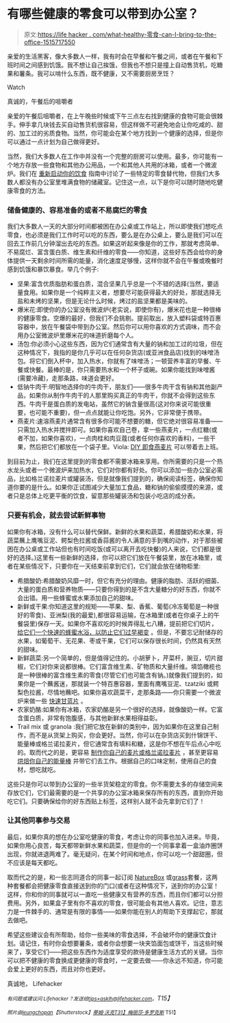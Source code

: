 # 有哪些健康的零食可以带到办公室？

> 原文:[https://life hacker . com/what-healthy-零食-can-I-bring-to-the-office-1515717550](https://lifehacker.com/what-healthy-snacks-can-i-bring-to-the-office-1515717550)

亲爱的生活黑客，像大多数人一样，我有时会在早餐和午餐之间，或者在午餐和下班时间之间感到饥饿。我不想让自己挨饿，但我也不想只是撞上自动售货机，吃糖果和薯条。我可以啃什么东西，既不健康，又不需要厨房烹饪？

Watch

真诚的，午餐后的咀嚼者

亲爱的午餐后咀嚼者，在上午晚些时候或下午三点左右找到健康的食物可能会很棘手。伸手拿几块钱去买自动售货机很容易，但这样做不可避免地会让你吃咸的、甜的、加工过的劣质食物。当然，你可能会在某个地方找到一个健康的选择，但是你可以通过一点计划为自己做得更好。

当然，我们大多数人在工作中并没有一个完整的厨房可以使用。最多，你可能有一个地方存放一些食物和其他办公用品，一个和其他人共用的冰箱，或者一个微波炉。我们在 [重新启动你的饮食](https://lifehacker.com/how-to-ditch-your-junk-food-filled-pantry-and-reboot-yo-5865829) 指南中讨论了一些特定的零食替代物，但我们大多数人都没有办公室里堆满食物的储藏室。记住这一点，以下是你可以随时随地吃健康零食的方法。

### 储备健康的、容易准备的或者不易腐烂的零食

我们大多数人一天的大部分时间都被困在办公桌或工作站上，所以即使我们想吃点零食，也必须是我们工作时可以吃的东西，要么是在办公桌上，要么是我们可以在回去工作前几分钟溜出去吃的东西。如果这听起来像是你的工作，那就考虑简单、不易腐烂、富含蛋白质、维生素和纤维的零食——你知道，这些好东西会给你的身体提供一天剩余时间所需的能量，消化速度足够慢，这样你就不会在午餐或晚餐时感到饥饿和暴饮暴食。举几个例子:

*   坚果:富含优质脂肪和蛋白质，混合坚果几乎总是一个不错的选择(当然，要适量食用。如果你是一个纯粹主义者，想要尽可能获得最大的好处，那就选择无盐和未烤的坚果，但是无论什么时候，烤过的盐坚果都是美味的。
*   爆米花:即使你的办公室没有微波炉(老实说，即使你有)，爆米花也是一种很棒的健康零食。空爆的最好，但我们不会挑剔。提前取出，放入塑料袋或特百惠容器中，放在午餐袋中带到办公室。然后你可以用你喜欢的方式调味，而不会用办公室微波炉里爆米花的味道折磨每个人。
*   汤包:你必须小心这些东西，因为它们通常含有大量的钠和加工过的垃圾，但在这种情况下，我指的是你几乎可以在任何杂货店(或亚洲食品店)找到的味噌汤包。将它们倒入杯中，加入热水，你就有了味噌汤；一顿营养丰富的早餐、午餐或快餐。最棒的是，你只需要热水和一个杯子或碗。如果你能找到味噌酱(需要冷藏)，走那条路，味道会更好。
*   低钠牛肉干:明智地选择你的牛肉干，朋友们——很多牛肉干含有钠和其他副产品，如果你从制作牛肉干的人那里购买真正的牛肉干，你就不会得到这些东西。牛肉干是蛋白质的发电站，虽然它的钠含量很高(这对你来说可能很重要，也可能不重要)，但一点点就能让你吃饱。另外，它非常便于携带。
*   燕麦片:速溶燕麦片通常含有很多你可能不想要的糖，但它绝对很容易准备——只需加入热水并搅拌即可。如果你喜欢自己卷，拿一些燕麦片，一点红糖(或者不加，如果你喜欢)，一点肉桂和肉豆蔻(或者任何你喜欢的香料)，一些干果，然后把它们都放在一个袋子里。Viola: [DIY 即食燕麦片](http://lifehacker.com/diy-homemade-instant-oatmeal-220085) 可以带着去上班。

到目前为止，我们在这里提到的零食都不需要冰箱来享用。你所需要的只是一个热水龙头或者一个微波炉来加热水，它们对你都有好处。你可以添加一些办公室必需品，比如格兰诺拉麦片或罐装汤，但是就像我们提到的，确保阅读标签，确保你知道你要的是什么。如果你正试图减少大量加工食品，糖和钠的偷偷摸摸的来源，或者只是总体上吃更平衡的饮食，留意那些罐装汤和包装小吃店的成分表。

### 只要有机会，就去尝试新鲜事物

如果你有冰箱，没有什么可以替代保鲜。新鲜的水果和蔬菜，希腊酸奶和水果，将蔬菜蘸上鹰嘴豆泥、鳄梨色拉酱或香蒜酱的令人满意的手到嘴的动作，对于那些被困在办公桌或工作站但也有时间吃饭(或可以离开去吃快餐)的人来说，它们都是很好的选择。)这里有一些新鲜的选择，你可以把它们放在午餐袋里，放在冰箱里，或者在某些情况下，只要你在一天结束前拿到它们，它们就会放在储物柜里:

*   希腊酸奶:希腊酸奶风靡一时，但它有充分的理由。健康的脂肪、活跃的细菌、大量的蛋白质和营养物质——只要你得到的是不含大量糖分的好东西，你就不会出错。用一些蜂蜜或水果添加自己的甜味。
*   新鲜或干果:你知道这里的规矩——苹果、梨、香蕉、葡萄(冷冻葡萄是一种很好的零食)、亚洲梨(我的最爱),都很容易运输，在冰箱里(或者在你桌子上的午餐袋里)保存一天。如果你不喜欢吃的时候弄得乱七八糟，提前把它们切片， [给它们一个快速的蜂蜜水浴，以防止它们过早褐变](http://lifehacker.com/give-sliced-fruit-a-quick-honey-water-bath-to-keep-brow-536510461) 。但是，不要忘记耐储存的水果，如葡萄干、无花果、枣或干果，它们可以保存很长时间，仍然具有天然的甜味。
*   新鲜蔬菜:另一个简单的，但是值得记住的。小胡萝卜，芹菜杆，豌豆，切片甜椒，它们对你来说都很棒。它们富含维生素、矿物质和大量纤维。填馅橄榄也是一种很棒的富含维生素的零食(尽管它们也可能含有钠。)就像我们提到的，如果你是一个蘸酱迷，那就装一个特百惠容器，里面有鹰嘴豆泥、tzatziki 或鳄梨色拉酱，尽情地蘸吧。如果你喜欢蔬菜干，走那条路——你只需要一个微波炉来做一些 [快速甘蓝片](http://lifehacker.com/microwave-kale-for-a-healthy-alternative-to-potato-chip-1463009876) 。
*   农家奶酪:如果你有冰箱，农家奶酪是另一个很好的选择，就像酸奶一样。它富含蛋白质，非常有饱腹感，与其他新鲜水果相得益彰。
*   Trail mix 或 granola :我们把它放在新鲜的类别中，因为如果你在这里自己制作，而不是从货架上购买，你会更好。当然，你可以在杂货店买到什锦饼干、能量棒或格兰诺拉麦片，但它通常含有填料和糖，这是你不想在午后点心中吃的。取而代之的是，更容易 [制作你自己的麦片或格兰诺拉麦片](http://lifehacker.com/roll-your-own-breakfast-cereal-for-a-personalized-break-5804324) ，甚至更容易 [烘焙你自己的能量棒](https://lifehacker.com/make-your-own-homemade-energy-bars-for-a-nutritious-he-5872906) 并带它们去工作。根据自己的口味定制，使用自己的食材，想吃就吃。

这些只是你可以带到办公室的一些半货架稳定的零食。你不需要太多的存储空间来存放它们，它们最需要的是一个共享的办公室冰箱来保存所有的东西，直到你开始吃它们。只要确保给你的好东西贴上标签，这样别人就不会先拿到它们了！

### 让其他同事参与交易

最后，如果你真的想在办公室吃健康的零食，考虑让你的同事也加入进来。毕竟，如果你用心良苦，每天都带新鲜水果和蔬菜，但是你的一个同事拿着一盒油炸圈饼出现，你就进退两难了。毫无疑问，在某个时间和地点，你可以吃一个甜甜圈，但不应该是每天都吃。

取而代之的是，和一些志同道合的同事一起订阅 [NatureBox](http://naturebox.com) 或[grass](http://www.graze.com/us)套餐，这两种套餐都会把健康零食直接送到你的门口(或者在这种情况下，送到你的办公室！这样，你和你的同事就可以一直吃一些健康又有营养的东西，而且你们都可以分担费用。另外，如果盒子里有你不喜欢的零食，很可能会有其他人喜欢。记住，意志力是一件棘手的、通常是有限的事情——如果你能在别人的帮助下支撑起它，那就去做吧。

希望这些建议会有所帮助，给你一些美味的零食选择，不会破坏你的健康饮食计划。请记住，有时你会想要薯条，或者你会想要一块夹馅面包或饼干，当这些时候来了，享受它们——把这些东西作为适度享受的款待是健康生活方式的关键。当你可以把不健康的零食换成更健康的零食时，一定要去做——你永远不知道，你可能会爱上更好的东西，而且对你也更好。

真诚地，
Lifehacker

*<small>有问题或建议问 Lifehacker？发送给</small>*[*<small>tips+asklh@lifehacker.com</small>*](mailto:tips+asklh@lifehacker.com)*<small>。</small>T15】*

*<small>照片由</small>*[*<small>leungchopan</small>*](http://www.shutterstock.com/pic.mhtml?id=154995608&src=id)*<small>【Shutterstock】</small>*[*<small>蒂姆·沃克</small>*](http://www.flickr.com/photos/timjoyfamily/9025249886/)*<small></small>*<small>[*T31】梅丽莎·多罗克斯*](http://www.flickr.com/photos/merelymel/2227501711/) T51】</small>

<small></small>